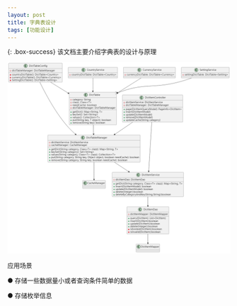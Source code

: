 ```yaml
---
layout: post
title: 字典表设计
tags: [功能设计]
---
```


{: .box-success}
该文档主要介绍字典表的设计与原理

![Crepe](/assets/img/字典表UML类图.png)

应用场景

● 存储一些数据量小或者查询条件简单的数据

● 存储枚举信息